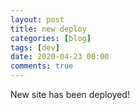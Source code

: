 ```yaml
---
layout: post
title: new deploy
categories: [blog]
tags: [dev]
date: 2020-04-23 00:00
comments: true
---
```


New site has been deployed!
